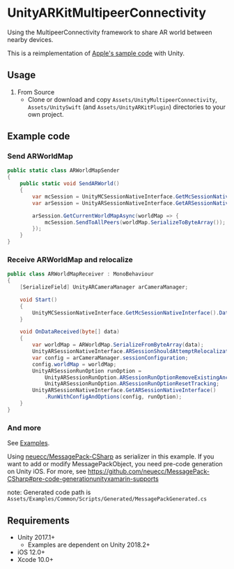 # UnityARKitMultipeerConnectivity

Using the MultipeerConnectivity framework to share AR world between nearby devices.

This is a reimplementation of [Apple's sample code](https://developer.apple.com/documentation/arkit/creating_a_multiuser_ar_experience) with Unity.

## Usage

1. From Source
    - Clone or download and copy `Assets/UnityMultipeerConnectivity`, `Assets/UnitySwift` (and `Assets/UnityARKitPlugin`) directories to your own project.

## Example code

### Send ARWorldMap

```ARWorldMapSender.cs
public static class ARWorldMapSender
{
    public static void SendARWorld()
    {
        var mcSession = UnityMCSessionNativeInterface.GetMcSessionNativeInterface();
        var arSession = UnityARSessionNativeInterface.GetARSessionNativeInterface();

        arSession.GetCurrentWorldMapAsync(worldMap => {
            mcSession.SendToAllPeers(worldMap.SerializeToByteArray());
        });
    }
}
```

### Receive ARWorldMap and relocalize

```ARWorldMapReceiver.cs
public class ARWorldMapReceiver : MonoBehaviour
{
    [SerializeField] UnityARCameraManager arCameraManager;

    void Start()
    {
        UnityMCSessionNativeInterface.GetMcSessionNativeInterface().DataReceivedEvent += OnDataReceived;
    }

    void OnDataReceived(byte[] data)
    {
        var worldMap = ARWorldMap.SerializeFromByteArray(data);
        UnityARSessionNativeInterface.ARSessionShouldAttemptRelocalization = true;
        var config = arCameraManager.sessionConfiguration;
        config.worldMap = worldMap;
        UnityARSessionRunOption runOption =
            UnityARSessionRunOption.ARSessionRunOptionRemoveExistingAnchors |
            UnityARSessionRunOption.ARSessionRunOptionResetTracking;
        UnityARSessionNativeInterface.GetARSessionNativeInterface()
            .RunWithConfigAndOptions(config, runOption);
    }
}
```

### And more

See [Examples](https://github.com/noir-neo/UnityARKitMultipeerConnectivity/tree/master/Assets/Examples).

Using [neuecc/MessagePack-CSharp](https://github.com/neuecc/MessagePack-CSharp) as serializer in this example.
If you want to add or modify MessagePackObject, you need pre-code generation on Unity iOS. For more, see https://github.com/neuecc/MessagePack-CSharp#pre-code-generationunityxamarin-supports

note: Generated code path is `Assets/Examples/Common/Scripts/Generated/MessagePackGenerated.cs`

## Requirements

- Unity 2017.1+
  + Examples are dependent on Unity 2018.2+
- iOS 12.0+
- Xcode 10.0+
